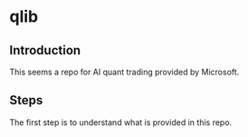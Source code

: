# qlib

## Introduction

This seems a repo for AI quant trading provided by Microsoft.

## Steps

The first step is to understand what is provided in this repo. 